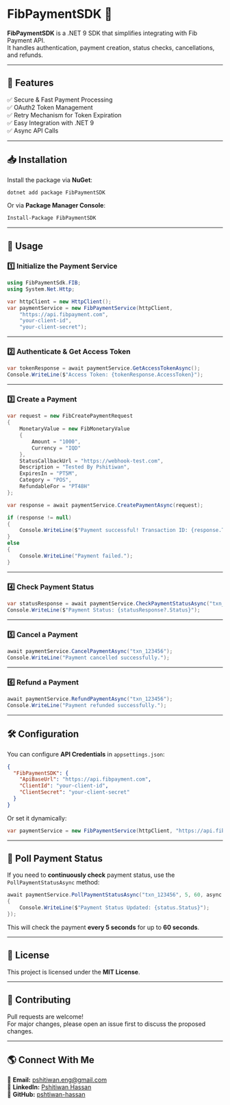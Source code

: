 ﻿# FibPaymentSDK 🚀

**FibPaymentSDK** is a .NET 9 SDK that simplifies integrating with Fib Payment API.  
It handles authentication, payment creation, status checks, cancellations, and refunds.

---

## 📌 Features
✅ Secure & Fast Payment Processing  
✅ OAuth2 Token Management  
✅ Retry Mechanism for Token Expiration  
✅ Easy Integration with .NET 9  
✅ Async API Calls  

---

## 📥 Installation
Install the package via **NuGet**:
```sh
dotnet add package FibPaymentSDK
```
Or via **Package Manager Console**:
```sh
Install-Package FibPaymentSDK
```

---

## 🚀 Usage
### **1️⃣ Initialize the Payment Service**
```csharp
using FibPaymentSdk.FIB;
using System.Net.Http;

var httpClient = new HttpClient();
var paymentService = new FibPaymentService(httpClient, 
    "https://api.fibpayment.com", 
    "your-client-id", 
    "your-client-secret");
```

---

### **2️⃣ Authenticate & Get Access Token**
```csharp
var tokenResponse = await paymentService.GetAccessTokenAsync();
Console.WriteLine($"Access Token: {tokenResponse.AccessToken}");
```

---

### **3️⃣ Create a Payment**
```csharp
var request = new FibCreatePaymentRequest
{
    MonetaryValue = new FibMonetaryValue
    {
        Amount = "1000",
        Currency = "IQD"
    },
    StatusCallbackUrl = "https://webhook-test.com",
    Description = "Tested By Pshitiwan",
    ExpiresIn = "PT5M",
    Category = "POS",
    RefundableFor = "PT48H"
};

var response = await paymentService.CreatePaymentAsync(request);

if (response != null)
{
    Console.WriteLine($"Payment successful! Transaction ID: {response.TransactionId}");
}
else
{
    Console.WriteLine("Payment failed.");
}
```

---

### **4️⃣ Check Payment Status**
```csharp
var statusResponse = await paymentService.CheckPaymentStatusAsync("txn_123456");
Console.WriteLine($"Payment Status: {statusResponse?.Status}");
```

---

### **5️⃣ Cancel a Payment**
```csharp
await paymentService.CancelPaymentAsync("txn_123456");
Console.WriteLine("Payment cancelled successfully.");
```

---

### **6️⃣ Refund a Payment**
```csharp
await paymentService.RefundPaymentAsync("txn_123456");
Console.WriteLine("Payment refunded successfully.");
```

---

## 🛠 Configuration
You can configure **API Credentials** in `appsettings.json`:
```json
{
  "FibPaymentSDK": {
    "ApiBaseUrl": "https://api.fibpayment.com",
    "ClientId": "your-client-id",
    "ClientSecret": "your-client-secret"
  }
}
```

Or set it dynamically:
```csharp
var paymentService = new FibPaymentService(httpClient, "https://api.fibpayment.com", "your-client-id", "your-client-secret");
```

---

## 🔄 Poll Payment Status
If you need to **continuously check** payment status, use the `PollPaymentStatusAsync` method:
```csharp
await paymentService.PollPaymentStatusAsync("txn_123456", 5, 60, async status =>
{
    Console.WriteLine($"Payment Status Updated: {status.Status}");
});
```
This will check the payment **every 5 seconds** for up to **60 seconds**.

---

## 📜 License
This project is licensed under the **MIT License**.

---

## 🤝 Contributing
Pull requests are welcome!  
For major changes, please open an issue first to discuss the proposed changes.

---

## 🌎 Connect With Me
📧 **Email:** pshitiwan.eng@gmail.com  
💼 **LinkedIn:** [Pshitiwan Hassan](https://www.linkedin.com/in/pshtiwan-ahmed)  
🐙 **GitHub:** [pshtiwan-hassan](https://github.com/pshtiwan-hassan)  
